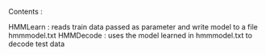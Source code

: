 Contents  :

HMMLearn : reads train data passed as parameter and write model to a file hmmmodel.txt
HMMDecode : uses the model learned in hmmmodel.txt to decode test data
